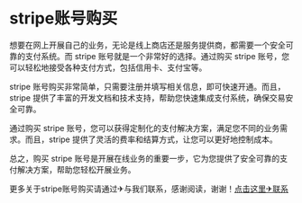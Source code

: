 # stripe账号购买

想要在网上开展自己的业务，无论是线上商店还是服务提供商，都需要一个安全可靠的支付系统。而 stripe 账号就是一个非常好的选择。通过购买 stripe 账号，您可以轻松地接受各种支付方式，包括信用卡、支付宝等。

stripe 账号购买非常简单，只需要注册并填写相关信息，即可快速开通。而且，stripe 提供了丰富的开发文档和技术支持，帮助您快速集成支付系统，确保交易安全可靠。

通过购买 stripe 账号，您可以获得定制化的支付解决方案，满足您不同的业务需求。而且，stripe 提供了灵活的费率和结算方式，让您可以更好地控制成本。

总之，购买 stripe 账号是开展在线业务的重要一步，它为您提供了安全可靠的支付解决方案，帮助您轻松开展业务。

更多关于stripe账号购买请通过✈与我们联系，感谢阅读，谢谢！[点击这里✈联系](https://t.me/LM999bot)